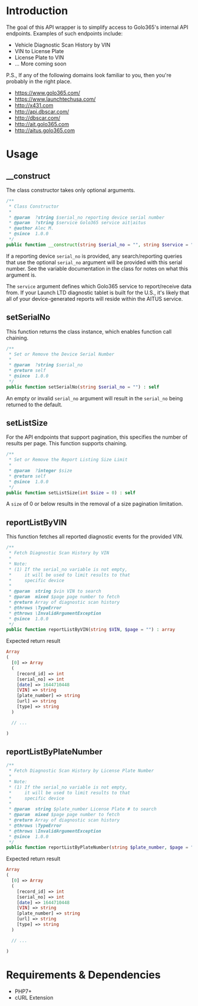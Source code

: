 # Introduction
The goal of this API wrapper is to simplify access to Golo365's internal API endpoints. Examples of such endpoints include:
- Vehicle Diagnostic Scan History by VIN
- VIN to License Plate
- License Plate to VIN
- ... More coming soon

P.S.,
If any of the following domains look familiar to you, then you're probably in the right place.
- https://www.golo365.com/
- https://www.launchtechusa.com/
- http://x431.com
- http://api.dbscar.com/
- http://dbscar.com/
- http://ait.golo365.com
- http://aitus.golo365.com

# Usage
## __construct
The class constructor takes only optional arguments.

```PHP
/**
 * Class Constructor
 *
 * @param  ?string $serial_no reporting device serial number
 * @param  ?string $service Golo365 service ait|aitus
 * @author Alec M.
 * @since  1.0.0
 */
public function __construct(string $serial_no = "", string $service = "aitus")
```

If a reporting device `serial_no` is provided, any search/reporting queries that use the optional `serial_no` argument will be provided with this serial number. See the variable documentation in the class for notes on what this argument is.

The `service` argument defines which Golo365 service to report/receive data from. If your Launch LTD diagnostic tablet is built for the U.S., it's likely that all of your device-generated reports will reside within the AITUS service.

## setSerialNo
This function returns the class instance, which enables function call chaining.

```PHP
/**
 * Set or Remove the Device Serial Number
 *
 * @param  ?string $serial_no
 * @return self
 * @since  1.0.0
 */
public function setSerialNo(string $serial_no = "") : self
```

An empty or invalid `serial_no` argument will result in the `serial_no` being returned to the default.

## setListSize
For the API endpoints that support pagination, this specifies the number of results per page. This function supports chaining.

```PHP
/**
 * Set or Remove the Report Listing Size Limit
 *
 * @param  ?integer $size
 * @return self
 * @since  1.0.0
 */
public function setListSize(int $size = 0) : self
```

A `size` of 0 or below results in the removal of a size pagination limitation.

## reportListByVIN
This function fetches all reported diagnostic events for the provided VIN.

```PHP
/**
 * Fetch Diagnostic Scan History by VIN
 *
 * Note:
 * (1) If the serial_no variable is not empty,
 *     it will be used to limit results to that
 *     specific device
 *
 * @param  string $vin VIN to search
 * @param  mixed $page page number to fetch
 * @return Array of diagnostic scan history
 * @throws \TypeError
 * @throws \InvalidArgumentException
 * @since  1.0.0
 */
public function reportListByVIN(string $VIN, $page = "") : array
```

Expected return result
```PHP
Array
(
  [0] => Array
  (
    [record_id] => int
    [serial_no] => int
    [date] => 1644710448
    [VIN] => string
    [plate_number] => string
    [url] => string
    [type] => string
  )

  // ...

)
```

## reportListByPlateNumber
```PHP
/**
 * Fetch Diagnostic Scan History by License Plate Number
 *
 * Note:
 * (1) If the serial_no variable is not empty,
 *     it will be used to limit results to that
 *     specific device
 *
 * @param  string $plate_number License Plate # to search
 * @param  mixed $page page number to fetch
 * @return Array of diagnostic scan history
 * @throws \TypeError
 * @throws \InvalidArgumentException
 * @since  1.0.0
 */
public function reportListByPlateNumber(string $plate_number, $page = "") : array
```

Expected return result
```PHP
Array
(
  [0] => Array
  (
    [record_id] => int
    [serial_no] => int
    [date] => 1644710448
    [VIN] => string
    [plate_number] => string
    [url] => string
    [type] => string
  )

  // ...

)
```

# Requirements & Dependencies
- PHP7+
- cURL Extension

